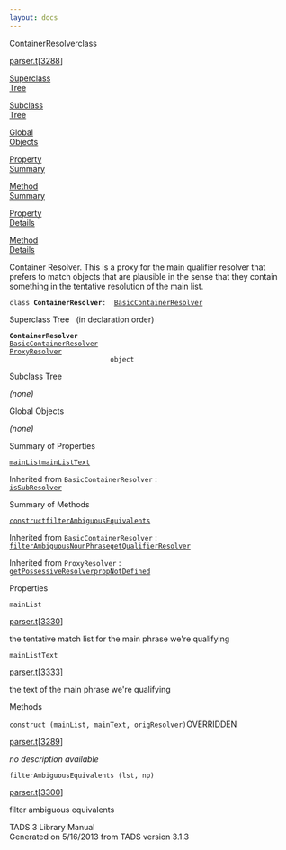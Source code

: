 ```yaml
---
layout: docs
---
```

<span class="title">ContainerResolver</span><span class="type">class</span>

[parser.t](../file/parser.t.html)\[[3288](../source/parser.t.html#3288)\]

[Superclass  
Tree](#_SuperClassTree_)

[Subclass  
Tree](#_SubClassTree_)

[Global  
Objects](#_ObjectSummary_)

[Property  
Summary](#_PropSummary_)

[Method  
Summary](#_MethodSummary_)

[Property  
Details](#_Properties_)

[Method  
Details](#_Methods_)



Container Resolver. This is a proxy for the main qualifier resolver that
prefers to match objects that are plausible in the sense that they
contain something in the tentative resolution of the main list.

`class `**`ContainerResolver`**` :   `[`BasicContainerResolver`](../object/BasicContainerResolver.html)



<span id="_SuperClassTree_"></span>



<span class="hdln">Superclass Tree</span>   (in declaration order)



**`ContainerResolver`**  
[`BasicContainerResolver`](../object/BasicContainerResolver.html)  
[`ProxyResolver`](../object/ProxyResolver.html)  
`                         object`  
<span id="_SubClassTree_"></span>



<span class="hdln">Subclass Tree</span>  



*(none)* <span id="_ObjectSummary_"></span>



<span class="hdln">Global Objects</span>  



*(none)* <span id="_PropSummary_"></span>



<span class="hdln">Summary of Properties</span>  



[`mainList`](#mainList)[`mainListText`](#mainListText)

Inherited from `BasicContainerResolver` :  
[`isSubResolver`](../object/BasicContainerResolver.html#isSubResolver)



<span id="_MethodSummary_"></span>



<span class="hdln">Summary of Methods</span>  



[`construct`](#construct)[`filterAmbiguousEquivalents`](#filterAmbiguousEquivalents)

Inherited from `BasicContainerResolver` :  
[`filterAmbiguousNounPhrase`](../object/BasicContainerResolver.html#filterAmbiguousNounPhrase)[`getQualifierResolver`](../object/BasicContainerResolver.html#getQualifierResolver)

Inherited from `ProxyResolver` :  
[`getPossessiveResolver`](../object/ProxyResolver.html#getPossessiveResolver)[`propNotDefined`](../object/ProxyResolver.html#propNotDefined)

<span id="_Properties_"></span>



<span class="hdln">Properties</span>  



<span id="mainList"></span>

`mainList`

[parser.t](../file/parser.t.html)\[[3330](../source/parser.t.html#3330)\]



the tentative match list for the main phrase we're qualifying



<span id="mainListText"></span>

`mainListText`

[parser.t](../file/parser.t.html)\[[3333](../source/parser.t.html#3333)\]



the text of the main phrase we're qualifying



<span id="_Methods_"></span>



<span class="hdln">Methods</span>  



<span id="construct"></span>

`construct (mainList, mainText, origResolver)`<span class="rem">OVERRIDDEN</span>

[parser.t](../file/parser.t.html)\[[3289](../source/parser.t.html#3289)\]



*no description available*



<span id="filterAmbiguousEquivalents"></span>

`filterAmbiguousEquivalents (lst, np)`

[parser.t](../file/parser.t.html)\[[3300](../source/parser.t.html#3300)\]



filter ambiguous equivalents





TADS 3 Library Manual  
Generated on 5/16/2013 from TADS version 3.1.3


